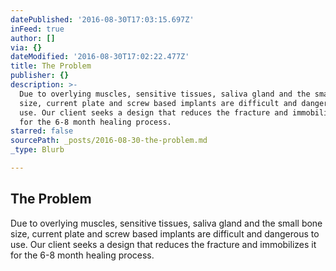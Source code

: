 ```yaml
---
datePublished: '2016-08-30T17:03:15.697Z'
inFeed: true
author: []
via: {}
dateModified: '2016-08-30T17:02:22.477Z'
title: The Problem
publisher: {}
description: >-
  Due to overlying muscles, sensitive tissues, saliva gland and the small bone
  size, current plate and screw based implants are difficult and dangerous to
  use. Our client seeks a design that reduces the fracture and immobilizes it
  for the 6-8 month healing process.
starred: false
sourcePath: _posts/2016-08-30-the-problem.md
_type: Blurb

---
```

## **The Problem**

Due to overlying muscles, sensitive tissues, saliva gland and the small bone size, current plate and screw based implants are difficult and dangerous to use. Our client seeks a design that reduces the fracture and immobilizes it for the 6-8 month healing process.